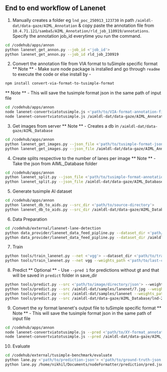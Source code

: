 ## End to end workflow of Lanenet
1. Manually creates a folder eg `lnd_poc_250913_123730` in path `/aimldl-dat/data-gaze/AIML_Annotation` & copy paste the annotation file from `10.4.71.121/samba5/AIML_Annotation/rld_job_110919/annotations`. Specify the annotation job_id everytime you run the command.
```bash
cd /codehub/apps/annon
python lanenet_get_annon.py --job_id <'job_id'>
python lanenet_get_annon.py --job_id rld_job_230919
```
2. Convert the annotation file from VIA format to tuSimple specific format
** Note ** - Make sure node package is installed and go through `readme` to execute the code or else install by -
```bash
npm install convert-via-format-to-tusimple-format
```
** Note ** - This will save the tusimple format json in the same path of input file
```bash
cd /codehub/apps/annon
node lanenet-convertviatotusimple.js <'path/to/VIA-format-annotation-file'>
node lanenet-convertviatotusimple.js /aimldl-dat/data-gaze/AIML_Annotation/lnd_poc-211019_115628/images-p1-230919_AT1_via205_081019.json
```
3. Get images from server
** Note ** - Creates a db in `/aimldl-dat/data-gaze/AIML_Database`
```bash
cd /codehub/apps/annon
python lanenet_get_images.py --json_file <'path/to/tusimple-format-json-file'>
python lanenet_get_images.py --json_file /aimldl-dat/data-gaze/AIML_Annotation/lnd_poc_151019_104019/images-p1-270919_AT1_via205_141019_tuSimple.json
```
4. Create splits respective to the number of lanes per image
** Note ** - Take the json from AIML_Database folder
```bash
cd /codehub/apps/annon
python lanenet_split.py --json_file <'path/to/tusimple-format-annotation-file'>
python lanenet_split.py --json_file /aimldl-dat/data-gaze/AIML_Database/lnd-181019_145803/images-p1-270919_AT1_via205_141019_tuSimple-181019_145803.json
```
5. Generate tusimple AI dataset
```bash
cd /codehub/apps/annon
python lanenet_db_to_aids.py --src_dir <'path/to/source-directory'>
python lanenet_db_to_aids.py --src_dir /aimldl-dat/data-gaze/AIML_Database/lnd-211019_141208/
```
6. Data Preparation
```bash
cd /codehub/external/lanenet-lane-detection
python data_provider/lanenet_data_feed_pipline.py --dataset_dir <'path/to/training-dataset'> --save_dir <'/data/totraining-data/tfrecords'>
python data_provider/lanenet_data_feed_pipline.py --dataset_dir /aimldl-dat/data-gaze/AIML_Aids/lnd-211019_181258/training --tfrecords_dir /aimldl-dat/data-gaze/AIML_Aids/lnd-211019_181258/training/tfrecords
```
7. Train
```bash
python tools/train_lanenet.py --net <'vgg'> --dataset_dir <'path/to/training-dataset'> -m 0
python tools/train_lanenet.py --net vgg --weights_path <'path/to/last-checkpoint'> --dataset_dir /aimldl-dat/data-public/tusimple/train_set/training -m 0 1>/aimldl-dat/logs/lanenet/train/lanenet-$(date -d now +'%d%m%y_%H%M%S').log 2>&1
```
8. Predict
** Optional ** - Use `--pred 1` for predictions without gt and that will be saved in `predict` folder in save_dir
```bash
python tools/predict.py --src <'path/to/image/directory/json'> --weights_path <'path/to/weights'> --save_dir <'path/to/save_predictions'>
python tools/predict.py --src /aimldl-dat/samples/lanenet/7.jpg --weights_path model/tusimple_lanenet_vgg/tusimple_lanenet_vgg.ckpt --save_dir /aimldl-dat/logs/lanenet/predict
python tools/predict.py --src /aimldl-dat/samples/lanenet --weights_path model/tusimple_lanenet_vgg/tusimple_lanenet_vgg.ckpt --save_dir /aimldl-dat/logs/lanenet/predict
python tools/predict.py --src /aimldl-dat/data-gaze/AIML_Database/lnd-211019_120637/images-p1-230919_AT1_via205_081019_tuSimple-211019_120637.json --weights_path model/tusimple_lanenet_vgg/tusimple_lanenet_vgg.ckpt --save_dir /aimldl-dat/logs/lanenet/predict
```
9. Convert the xy format lanenet's output file to tuSimple specific format
** Note ** - This will save the tusimple format json in the same path of input file
```bash
cd /codehub/apps/annon
node lanenet-convertviatotusimple.js --pred <'path/to/XY-format_annotation_file'>
node lanenet-convertviatotusimple.js --pred /aimldl-dat/data-gaze/AIML_Annotation/lnd_poc-211019_115628/images-p1-230919_AT1_via205_081019.json
```
10. Evaluate
```bash
cd /codehub/external/tusimple-benchmark/evaluate
python lane.py <'path/to/prediction-json'> <'path/to/ground-truth-json'>
python lane.py /home/nikhil/Documents/nodeFormatter/prediction/pred.json /home/nikhil/Documents/nodeFormatter/prediction/gt.json
```